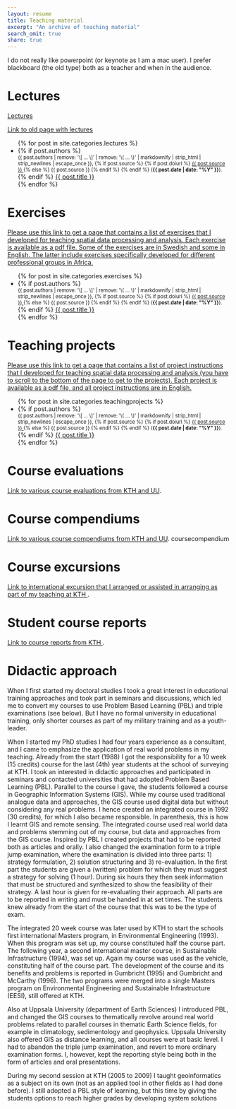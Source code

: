 ```yaml
---
layout: resume
title: Teaching material
excerpt: "An archive of teaching material"
search_omit: true
share: true
---
```


I do not really like powerpoint (or keynote as I am a mac user). I prefer blackboard (the old type) both as a teacher and when in the audience.

<h1 class='foot-description'>Lectures</h1>

[Lectures](../lectures)

[Link to old page with lectures](http://www.karttur.com/private/teaching/index.htm)


<ul class="post-list">
{% for post in site.categories.lectures %}
  <li><article>
  {% if post.authors %}
    <span style="font-size: 80%; display: block;">{{ post.authors | remove: '\[ ... \]' | remove: '\( ... \)' | markdownify | strip_html | strip_newlines | escape_once }},
  {% if post.source %}
  {% if post.doiurl %}
    <a href="{{ post.doiurl }}">
    {{ post.source }}
    </a>
   {% else %}
   {{ post.source }}
   {% endif %}
  {% endif %}
  (<span style="font-weight: bold;"><time datetime="{{ post.date | date_to_xmlschema }}">{{ post.date | date: "%Y" }}</time></span>).
  </span>
  {% endif %}
  <a href="{{ site.url }}{{ post.url }}">{{ post.title }}</a>
  </article></li>
  {% endfor %}
</ul>

<h1 class='foot-description'></h1>
<h1 class='foot-description'>Exercises</h1>

<a href="http://www.karttur.com/private/teaching/index.htm">
Please use this link to get a page that contains a list of exercises that I developed for teaching spatial data processing and analysis. Each exercise is available as a pdf file. Some of the exercises are in Swedish and some in English. The latter include exercises specifically developed for different professional groups in Africa.
</a>

<ul class="post-list">
{% for post in site.categories.exercises %}
  <li><article>
  {% if post.authors %}
    <span style="font-size: 80%; display: block;">{{ post.authors | remove: '\[ ... \]' | remove: '\( ... \)' | markdownify | strip_html | strip_newlines | escape_once }},
  {% if post.source %}
  {% if post.doiurl %}
    <a href="{{ post.doiurl }}">
    {{ post.source }}
    </a>
   {% else %}
   {{ post.source }}
   {% endif %}
  {% endif %}
  (<span style="font-weight: bold;"><time datetime="{{ post.date | date_to_xmlschema }}">{{ post.date | date: "%Y" }}</time></span>).
  </span>
  {% endif %}
  <a href="{{ site.url }}{{ post.url }}">{{ post.title }}</a>
  </article></li>
  {% endfor %}
</ul>

<h1 class='foot-description'></h1>
<h1 class='foot-description'>Teaching projects</h1>

<a href="http://www.karttur.com/private/teaching/index.htm">
Please use this link to get a page that contains a list of project instructions that I developed for teaching spatial data processing and analysis (you have to scroll to the bottom of the page to get to the projects). Each project is available as a pdf file, and all project instructions are in English.
</a>

<ul class="post-list">
{% for post in site.categories.teachingprojects %}
  <li><article>
  {% if post.authors %}
    <span style="font-size: 80%; display: block;">{{ post.authors | remove: '\[ ... \]' | remove: '\( ... \)' | markdownify | strip_html | strip_newlines | escape_once }},
  {% if post.source %}
  {% if post.doiurl %}
    <a href="{{ post.doiurl }}">
    {{ post.source }}
    </a>
   {% else %}
   {{ post.source }}
   {% endif %}
  {% endif %}
  (<span style="font-weight: bold;"><time datetime="{{ post.date | date_to_xmlschema }}">{{ post.date | date: "%Y" }}</time></span>).
  </span>
  {% endif %}
  <a href="{{ site.url }}{{ post.url }}">{{ post.title }}</a>
  </article></li>
  {% endfor %}
</ul>

<h1 class='foot-description'></h1>
<h1 class='foot-description'>Course evaluations</h1>

[Link to various course evaluations from KTH and UU](../courseevaluations).

<h1 class='foot-description'></h1>
<h1 class='foot-description'>Course compendiums</h1>

[Link to various course compendiums from KTH and UU](../coursecompendiums).
coursecompendium

<h1 class='foot-description'></h1>
<h1 class='foot-description'>Course excursions</h1>

[Link to international excursion that I arranged or assisted in arranging as part of my teaching at KTH ](../courseexcursions).

<h1 class='foot-description'></h1>
<h1 class='foot-description'>Student course reports</h1>

[Link to course reports from KTH ](../courseprojects).

<h1 class='foot-description'></h1>
<h1 class='foot-description'>Didactic approach</h1>

When I first started my doctoral studies I took a great interest in educational training approaches and took part in seminars and discussions, which led me to convert my courses to use Problem Based Learning (PBL) and triple examinations (see below). But I have no formal university in educational training, only shorter courses as part of my military training and as a youth-leader.

When I started my PhD studies I had four years experience as a consultant, and I came to emphasize the application of real world problems in my teaching. Already from the start (1988) I got the responsibility for a 10 week (15 credits) course for the last (4th) year students at the school of surveying at KTH. I took an interested in didactic approaches and participated in seminars and contacted universities that had adopted Problem Based Learning (PBL). Parallel to the course I gave, the students followed a course in Geographic Information Systems (GIS). While my course used traditional analogue data and approaches, the GIS course used digital data but without considering any real problems. I hence created an integrated course in 1992 (30 credits), for which I also became responsible. In parenthesis, this is how I learnt GIS and remote sensing. The integrated course used real world data and problems stemming out of my course, but data and approaches from the GIS course. Inspired by PBL I created projects that had to be reported both as articles and orally. I also changed the examination form to a triple jump examination, where the examination is divided into three parts: 1) strategy formulation, 2) solution structuring and 3) re-evaluation. In the first part the students are given a (written) problem for which they must suggest a strategy for solving (1 hour). During six hours they then seek information that must be structured and synthesized to show the feasibility of their strategy. A last hour is given for re-evaluating their approach. All parts are to be reported in writing and must be handed in at set times. The students knew already from the start of the course that this was to be the type of exam.

The integrated 20 week course was later used by KTH to start the schools first international Masters program, in Environmental Engineering (1993). When this program was set up, my course constituted half the course part. The following year, a second international master course, in Sustainable Infrastructure (1994), was set up. Again my course was used as the vehicle, constituting half of the course part. The development of the course and its benefits and problems is reported in Gumbricht (1995) and Gumbricht and McCarthy (1996). The two programs were merged into a single Masters program on Environmental Engineering and Sustainable Infrastructure (EESI), still offered at KTH.

Also at Uppsala University (department of Earth Sciences) I introduced PBL, and changed the GIS courses to thematically revolve around real world problems related to parallel courses in thematic Earth Science fields, for example in climatology, sedimentology and geophysics. Uppsala University also offered GIS as distance learning, and all courses were at basic level. I had to abandon the triple jump examination, and revert to more ordinary examination forms. I, however, kept the reporting style being both in the form of articles and oral presentations.

During my second session at KTH (2005 to 2009) I taught geoinformatics as a subject on its own (not as an applied tool in other fields as I had done before). I still adopted a PBL style of learning, but this time by giving the students options to reach higher grades by developing system solutions
